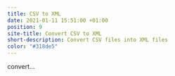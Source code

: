 ```yaml
---
title: CSV to XML
date: 2021-01-11 15:51:00 +01:00
position: 9
site-title: Convert CSV to XML
short-description: Convert CSV files into XML files
color: "#318de5"
---
```


convert...